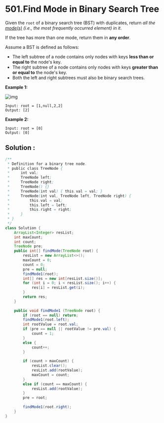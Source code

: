 # 501.Find Mode in Binary Search Tree

Given the `root` of a binary search tree (BST) with duplicates, return *all the [mode(s)](https://en.wikipedia.org/wiki/Mode_(statistics)) (i.e., the most frequently occurred element) in it*.

If the tree has more than one mode, return them in **any order**.

Assume a BST is defined as follows:

- The left subtree of a node contains only nodes with keys **less than or equal to** the node's key.
- The right subtree of a node contains only nodes with keys **greater than or equal to** the node's key.
- Both the left and right subtrees must also be binary search trees.

 

**Example 1:**

![img](https://assets.leetcode.com/uploads/2021/03/11/mode-tree.jpg)

```
Input: root = [1,null,2,2]
Output: [2]
```

**Example 2:**

```
Input: root = [0]
Output: [0]
```





## Solution :

```java
/**
 * Definition for a binary tree node.
 * public class TreeNode {
 *     int val;
 *     TreeNode left;
 *     TreeNode right;
 *     TreeNode() {}
 *     TreeNode(int val) { this.val = val; }
 *     TreeNode(int val, TreeNode left, TreeNode right) {
 *         this.val = val;
 *         this.left = left;
 *         this.right = right;
 *     }
 * }
 */
class Solution {
    ArrayList<Integer> resList;
    int maxCount;
    int count;
    TreeNode pre;
    public int[] findMode(TreeNode root) {
        resList = new ArrayList<>();
        maxCount = 0;
        count = 0;
        pre = null;
        findMode1(root);
        int[] res = new int[resList.size()];
        for (int i = 0; i < resList.size(); i++) {
            res[i] = resList.get(i);
        }
        return res;
    }
    
    public void findMode1 (TreeNode root) {
        if (root == null) return;
        findMode1(root.left);
        int rootValue = root.val;
        if (pre == null || rootValue != pre.val) {
            count = 1;
        }
        else {
            count++;
        }
        
        if (count > maxCount) {
            resList.clear();
            resList.add(rootValue);
            maxCount = count;
        }
        else if (count == maxCount) {
            resList.add(rootValue);
        }
        pre = root;
        
        findMode1(root.right);
    }
}
```

